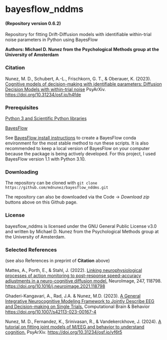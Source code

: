 # bayesflow_nddms
#### (Repository version 0.6.2)
Repository for fitting Drift-Diffusion models with identifiable within-trial noise parameters in Python using BayesFlow

**Authors: Michael D. Nunez from the Psychological Methods group at the University of Amsterdam**

### Citation
Nunez, M. D., Schubert, A.-L., Frischkorn, G. T., & Oberauer, K. (2023). [Cognitive models of decision-making with identifiable parameters: Diffusion Decision Models with within-trial noise](https://psyarxiv.com/h4fde) PsyArXiv. https://doi.org/10.31234/osf.io/h4fde

### Prerequisites

[Python 3 and Scientific Python libraries](https://www.anaconda.com/products/individual)

[BayesFlow](https://github.com/stefanradev93/BayesFlow)

See [BayesFlow install instructions](https://github.com/stefanradev93/BayesFlow/blob/master/INSTALL.rst) to create a BayesFlow conda environment for the most stable method to run these scripts. It is also recommended to keep a local version of BayesFlow on your computer because the package is being actively developed. For this project, I used BayesFlow version 1.1 with Python 3.10.

### Downloading

The repository can be cloned with `git clone https://github.com/mdnunez/bayesflow_nddms.git`

The repository can also be downloaded via the Code -> _Download zip_ buttons above on this Github page.


### License

bayesflow_nddms is licensed under the GNU General Public License v3.0 and written by Michael D. Nunez from the Psychological Methods group at the University of Amsterdam.


### Selected References
(see also References in preprint of **Citation** above)

Mattes, A., Porth, E., & Stahl, J. (2022). [Linking neurophysiological processes of action monitoring to post-response speed-accuracy adjustments in a neuro-cognitive diffusion model.](https://www.sciencedirect.com/science/article/pii/S1053811921010697) NeuroImage, 247, 118798. https://doi.org/10.1016/j.neuroimage.2021.118798

Ghaderi-Kangavari, A., Rad, J.A. & Nunez, M.D. (2023). [A General Integrative Neurocognitive Modeling Framework to Jointly Describe EEG and Decision-making on Single Trials.](https://link.springer.com/article/10.1007/s42113-023-00167-4) Computational Brain & Behavior https://doi.org/10.1007/s42113-023-00167-4

Nunez, M. D., Fernandez, K., Srinivasan, R., & Vandekerckhove, J. (2024). [A tutorial on fitting joint models of M/EEG and behavior to understand cognition.](https://psyarxiv.com/vf6t5) PsyArXiv. https://doi.org/10.31234/osf.io/vf6t5
